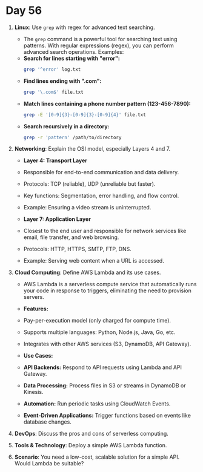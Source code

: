 # Day 56

1. **Linux**: Use `grep` with regex for advanced text searching.
   * The `grep` command is a powerful tool for searching text using patterns. With regular expressions (regex), you can perform advanced search operations. Examples:  
    - **Search for lines starting with "error":**  
      ```bash
      grep '^error' log.txt
      ```
    - **Find lines ending with ".com":**  
      ```bash
      grep '\.com$' file.txt
      ```
    - **Match lines containing a phone number pattern (123-456-7890):**  
      ```bash
      grep -E '[0-9]{3}-[0-9]{3}-[0-9]{4}' file.txt
      ```
    - **Search recursively in a directory:**  
      ```bash
      grep -r 'pattern' /path/to/directory
      ```


2. **Networking**: Explain the OSI model, especially Layers 4 and 7.
   - **Layer 4: Transport Layer**
    - Responsible for end-to-end communication and data delivery.
    - Protocols: TCP (reliable), UDP (unreliable but faster).
    - Key functions: Segmentation, error handling, and flow control.
    - Example: Ensuring a video stream is uninterrupted.
   
   - **Layer 7: Application Layer**
    - Closest to the end user and responsible for network services like email, file transfer, and web browsing.
    - Protocols: HTTP, HTTPS, SMTP, FTP, DNS.
    - Example: Serving web content when a URL is accessed.


3. **Cloud Computing**: Define AWS Lambda and its use cases.
   * AWS Lambda is a serverless compute service that automatically runs your code in response to triggers, eliminating the need to provision servers.  
   - **Features:**
    - Pay-per-execution model (only charged for compute time).
    - Supports multiple languages: Python, Node.js, Java, Go, etc.
    - Integrates with other AWS services (S3, DynamoDB, API Gateway).

   - **Use Cases:**
    - **API Backends:** Respond to API requests using Lambda and API Gateway.
    - **Data Processing:** Process files in S3 or streams in DynamoDB or Kinesis.
    - **Automation:** Run periodic tasks using CloudWatch Events.
    - **Event-Driven Applications:** Trigger functions based on events like database changes.


4. **DevOps**: Discuss the pros and cons of serverless computing.

5. **Tools & Technology**: Deploy a simple AWS Lambda function.

6. **Scenario**: You need a low-cost, scalable solution for a simple API. Would Lambda be suitable?

